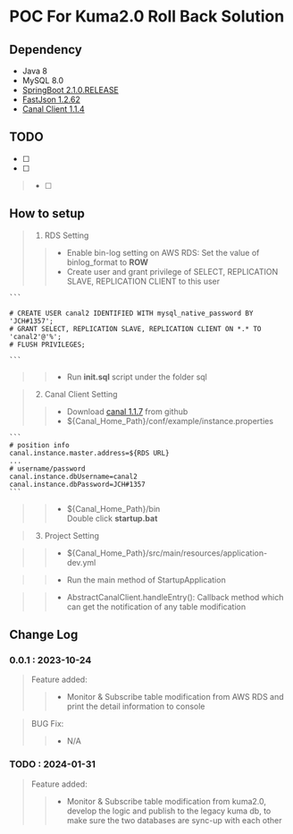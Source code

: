 # POC For Kuma2.0 Roll Back Solution

## Dependency
- Java 8
- MySQL 8.0
- [SpringBoot 2.1.0.RELEASE](https://spring.io/projects/spring-boot/)
- [FastJson 1.2.62](https://github.com/alibaba/fastjson)
- [Canal Client 1.1.4](https://github.com/alibaba/canal)

## TODO
- [ ] 
- [ ] 
> - [ ] 

## How to setup
> 1. RDS Setting
>> - Enable bin-log setting on AWS RDS: Set the value of binlog_format to **ROW**
>> - Create user and grant privilege of SELECT, REPLICATION SLAVE, REPLICATION CLIENT to this user  

	```
	
	# CREATE USER canal2 IDENTIFIED WITH mysql_native_password BY 'JCH#1357';  
	# GRANT SELECT, REPLICATION SLAVE, REPLICATION CLIENT ON *.* TO 'canal2'@'%';
	# FLUSH PRIVILEGES;
	
	```
>> - Run **init.sql** script under the folder sql

> 2. Canal Client Setting
>> - Download [canal 1.1.7](https://github.com/alibaba/canal) from github 
>> - ${Canal_Home_Path}/conf/example/instance.properties

	```
	# position info
	canal.instance.master.address=${RDS URL}
	...
	# username/password
	canal.instance.dbUsername=canal2
	canal.instance.dbPassword=JCH#1357
	```

>> - ${Canal_Home_Path}/bin  
Double click **startup.bat**

> 3. Project Setting  

>> - ${Canal_Home_Path}/src/main/resources/application-dev.yml  

>> - Run the main method of StartupApplication  

>> - AbstractCanalClient.handleEntry(): Callback method which can get the notification of any table modification

## Change Log

### 0.0.1 : 2023-10-24
> Feature added:
>> - Monitor & Subscribe table modification from AWS RDS and print the detail information to console

>  BUG Fix:
>> - N/A


### TODO : 2024-01-31 
> Feature added:
>> - Monitor & Subscribe table modification from kuma2.0, develop the logic and publish to the legacy kuma db, to make sure the two databases are sync-up with each other
